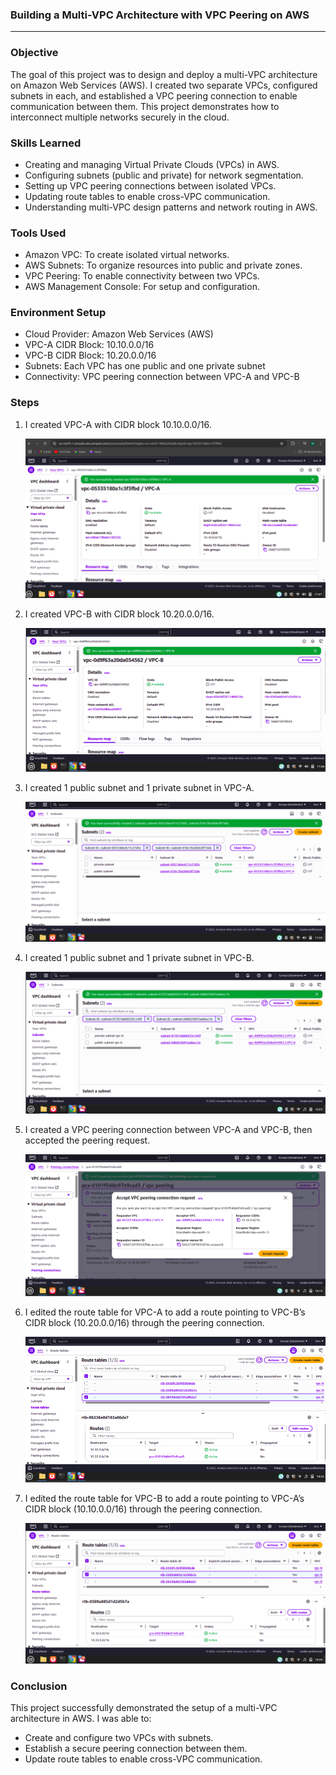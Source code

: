 ### Building a Multi-VPC Architecture with VPC Peering on AWS
---

### Objective
The goal of this project was to design and deploy a multi-VPC architecture on Amazon Web Services (AWS). I created two separate VPCs, configured subnets in each, and established a VPC peering connection to enable communication between them. This project demonstrates how to interconnect multiple networks securely in the cloud.

### Skills Learned
- Creating and managing Virtual Private Clouds (VPCs) in AWS.
- Configuring subnets (public and private) for network segmentation.
- Setting up VPC peering connections between isolated VPCs.
- Updating route tables to enable cross-VPC communication.
- Understanding multi-VPC design patterns and network routing in AWS.

### Tools Used
- Amazon VPC: To create isolated virtual networks.
- AWS Subnets: To organize resources into public and private zones.
- VPC Peering: To enable connectivity between two VPCs.
- AWS Management Console: For setup and configuration.

### Environment Setup
- Cloud Provider: Amazon Web Services (AWS)
- VPC-A CIDR Block: 10.10.0.0/16
- VPC-B CIDR Block: 10.20.0.0/16
- Subnets: Each VPC has one public and one private subnet
- Connectivity: VPC peering connection between VPC-A and VPC-B

### Steps
1.  I created VPC-A with CIDR block 10.10.0.0/16.

     ![Create User](./screenshots/image1.png)
    
2. I created VPC-B with CIDR block 10.20.0.0/16.

     ![Create User](./screenshots/image2.png)
   
3. I created 1 public subnet and 1 private subnet in VPC-A.

     ![Create User](./screenshots/image3.png)

4. I created 1 public subnet and 1 private subnet in VPC-B.

     ![Create User](./screenshots/image4.png)

5. I created a VPC peering connection between VPC-A and VPC-B, then accepted the peering request.

     ![Create User](./screenshots/image5.png)

6. I edited the route table for VPC-A to add a route pointing to VPC-B’s CIDR block (10.20.0.0/16) through the peering connection.

    ![Create User](./screenshots/image6.png)

7. I edited the route table for VPC-B to add a route pointing to VPC-A’s CIDR block (10.10.0.0/16) through the peering connection.

      ![Create User](./screenshots/image7.png)

### Conclusion
This project successfully demonstrated the setup of a multi-VPC architecture in AWS. I was able to:
- Create and configure two VPCs with subnets.
- Establish a secure peering connection between them.
- Update route tables to enable cross-VPC communication.
